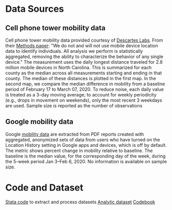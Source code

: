 # Data Sources

## Cell phone tower mobility data
Cell phone tower mobility data provided courtesy of [Descartes Labs](https://www.descarteslabs.com/mobility/). From their [Methods paper](https://arxiv.org/pdf/2003.14228.pdf): "We do not and will not use mobile device location data to identify individuals. All analysis we perform is statistically aggregated, removing the ability to characterize the behavior of any single device." The measurement uses the daily longest distance traveled  for 2.8 million mobile devices in North Carolina. This is summarized for each county as the median across all measurements starting and ending in that county. The median of these distances is plotted in the first map. In the second map, we compare the median difference in mobility from a baseline period of February 17 to March 07, 2020. To reduce noise,  each daily value is treated as a 3-day moving average; to account for weekly periodicity (e.g., drops in movement on weekends), only the most recent 3 weekdays are used. Sample size is reported as the number of observations 

## Google mobility data
Google [mobility data](https://www.google.com/covid19/mobility/) are extracted from PDF reports created with aggregated, anonymized sets of data from users who have turned on the Location History setting in Google apps and devices, which is off by default. The metric shows percent change in mobility relative to baseline. The baseline is the median value, for the corresponding day of the week, during the 5-week period Jan 3–Feb 6, 2020. No information is available on sample size.

# Code and Dataset
[Stata code](https://github.com/opioiddatalab/covidnc/blob/master/NC_analysis.do) to extract and process datasets
[Analytic dataset](https://github.com/opioiddatalab/covidnc/blob/master/data/nc_cell_tower_data_collapsed.csv)
[Codebook](https://github.com/opioiddatalab/covidnc/blob/master/data/Codebook.txt)

